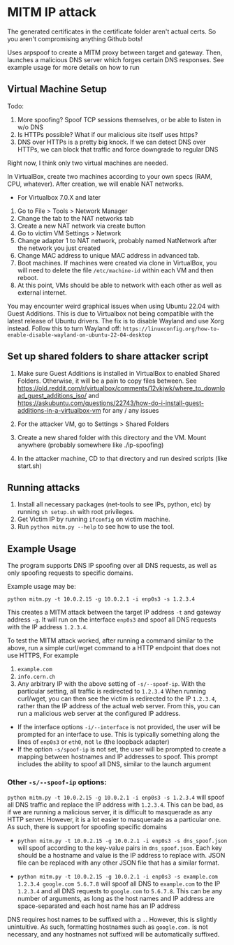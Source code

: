 # MITM IP attack

The generated certificates in the certificate folder aren't actual certs. So you aren't compromising anything Github bots!

Uses arpspoof to create a MITM proxy between target and gateway. Then, launches a malicious DNS server which forges certain DNS responses. See example usage for more details on how to run

## Virtual Machine Setup

Todo:
1. More spoofing? Spoof TCP sessions themselves, or be able to listen in w/o DNS
2. Is HTTPs possible? What if our malicious site itself uses https?
3. DNS over HTTPs is a pretty big knock. If we can detect DNS over HTTPs, we can block that traffic and force downgrade to regular DNS

Right now, I think only two virtual machines are needed.

In VirtualBox, create two machines according to your own specs (RAM, CPU, whatever). After creation, we will enable NAT networks.

* For Virtualbox 7.0.X and later

1. Go to File > Tools > Network Manager
2. Change the tab to the NAT networks tab
3. Create a new NAT network via create button
4. Go to victim VM Settings > Network
5. Change adapter 1 to NAT network, probably named NatNetwork after the network you just created
6. Change MAC address to unique MAC address in advanced tab.
7. Boot machines. If machines were created via clone in VirtualBox, you will need to delete the file `/etc/machine-id` within each VM and then reboot.
8. At this point, VMs should be able to network with each other as well as external internet.

You may encounter weird graphical issues when using Ubuntu 22.04 with Guest Additions. This is due to Virtualbox not being compatible
with the latest release of Ubuntu drivers. The fix is to disable Wayland and use Xorg instead. Follow this to turn Wayland off: `https://linuxconfig.org/how-to-enable-disable-wayland-on-ubuntu-22-04-desktop`

## Set up shared folders to share attacker script

1. Make sure Guest Additions is installed in VirtualBox to enabled Shared Folders. Otherwise, it will be a pain to copy files between. See https://old.reddit.com/r/virtualbox/comments/12vkjwk/where_to_download_guest_additions_iso/ and https://askubuntu.com/questions/22743/how-do-i-install-guest-additions-in-a-virtualbox-vm for any / any issues

2. For the attacker VM, go to Settings > Shared Folders

3. Create a new shared folder with this directory and the VM. Mount anywhere (probably somewhere like ./ip-spoofing)

4. In the attacker machine, CD to that directory and run desired scripts (like start.sh)

## Running attacks

1. Install all necessary packages (net-tools to see IPs, python, etc) by running `sh setup.sh` with root privileges.
2. Get Victim IP by running `ifconfig` on victim machine.
3. Run `python mitm.py --help` to see how to use the tool.

## Example Usage
The program supports DNS IP spoofing over all DNS requests, as well as only spoofing requests to specific domains. 

Example usage may be:

`python mitm.py -t 10.0.2.15 -g 10.0.2.1 -i enp0s3 -s 1.2.3.4`

This creates a MITM attack between the target IP address `-t` and gateway address `-g`. It will run on the interface `enp0s3` and spoof all DNS requests with the IP address `1.2.3.4`.

To test the MITM attack worked, after running a command similar to the above, run a simple curl/wget command to a HTTP endpoint that does not use HTTPS, For example
1. `example.com`
2. `info.cern.ch`
3. Any arbitrary IP with the above setting of `-s/--spoof-ip`. With the particular setting, all traffic is redirected to `1.2.3.4`
When running curl/wget, you can then see the victim is redirected to the IP `1.2.3.4`, rather than the IP address of the actual web server. From this, you can run a malicious web server at the configured IP address.

* If the interface options `-i/--interface` is not provided, the user will be prompted for an interface to use. This is typically something along the lines of `enp0s3` or `eth0`, not `lo` (the loopback adapter)
* If the option `-s/spoof-ip` is not set, the user will be prompted to create a mapping between hostnames and IP addresses to spoof. This prompt includes the ability to spoof all DNS, similar to the launch argument

### Other `-s/--spoof-ip` options:
`python mitm.py -t 10.0.2.15 -g 10.0.2.1 -i enp0s3 -s 1.2.3.4` will spoof all DNS traffic and replace the IP address with `1.2.3.4`. This can be bad, as if we are running a malicious server, it is difficult to masquerade as any HTTP server. However, it is a lot easier to masquerade as a particular one. As such, there is support for spoofing specific domains

* `python mitm.py -t 10.0.2.15 -g 10.0.2.1 -i enp0s3 -s dns_spoof.json` will spoof according to the key-value pairs in `dns_spoof.json`. Each key should be a hostname and value is the IP address to replace with. JSON file can be replaced with any other JSON file that has a similar format.

* `python mitm.py -t 10.0.2.15 -g 10.0.2.1 -i enp0s3 -s example.com 1.2.3.4 google.com 5.6.7.8` will spoof all DNS to `example.com` to the IP `1.2.3.4` and all DNS requests to `google.com` to `5.6.7.8`. This can be any number of arguments, as long as the host names and IP address are space-separated and each host name has an IP address

DNS requires host names to be suffixed with a `.`. However, this is slightly unintuitive. As such, formatting hostnames such as `google.com.` is not necessary, and any hostnames not suffixed will be automatically suffixed.
